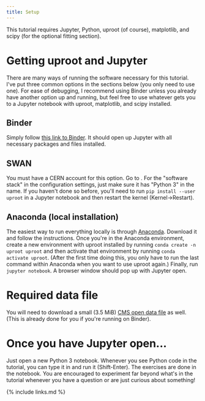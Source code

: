 ```yaml
---
title: Setup
---
```


This tutorial requires Jupyter, Python, uproot (of course), matplotlib, and scipy (for the optional fitting section).

# Getting uproot and Jupyter

There are many ways of running the software necessary for this tutorial.
I've put three common options in the sections below (you only need to use one).
For ease of debugging, I recommend using Binder unless you already have another option up and running, but feel free to use whatever gets you to a Jupyter notebook with uproot, matplotlib, and scipy installed.

## Binder

Simply follow [this link to Binder](https://mybinder.org/v2/gh/masonproffitt/uproot-tutorial-notebooks/master).
It should open up Jupyter with all necessary packages and files installed.

## SWAN

You must have a CERN account for this option.
Go to [](swan.cern.ch).
For the "software stack" in the configuration settings, just make sure it has "Python 3" in the name.
If you haven't done so before, you'll need to run `pip install --user uproot` in a Jupyter notebook and then restart the kernel (Kernel->Restart).

## Anaconda (local installation)

The easiest way to run everything locally is through [Anaconda](https://www.anaconda.com/distribution/).
Download it and follow the instructions. 
Once you're in the Anaconda environment, create a new environment with uproot installed by running
`conda create -n uproot uproot`
and then activate that environment by running
`conda activate uproot`.
(After the first time doing this, you only have to run the last command within Anaconda when you want to use uproot again.)
Finally, run `jupyter notebook`.
A browser window should pop up with Jupyter open.

# Required data file

You will need to download a small (3.5 MiB)
[CMS open data file](https://github.com/masonproffitt/uproot-tutorial-notebooks/raw/master/uproot-tutorial-file.root)
as well. (This is already done for you if you're running on Binder).

# Once you have Jupyter open...

Just open a new Python 3 notebook.
Whenever you see Python code in the tutorial, you can type it in and run it (Shift-Enter).
The exercises are done in the notebook.
You are encouraged to experiment far beyond what's in the tutorial whenever you have a question or are just curious about something!

{% include links.md %}
